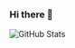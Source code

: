 ### Hi there 👋

![GitHub Stats](https://github-readme-stats.vercel.app/api?username=jrobsonjr&count_private=true&show_icons=true)
